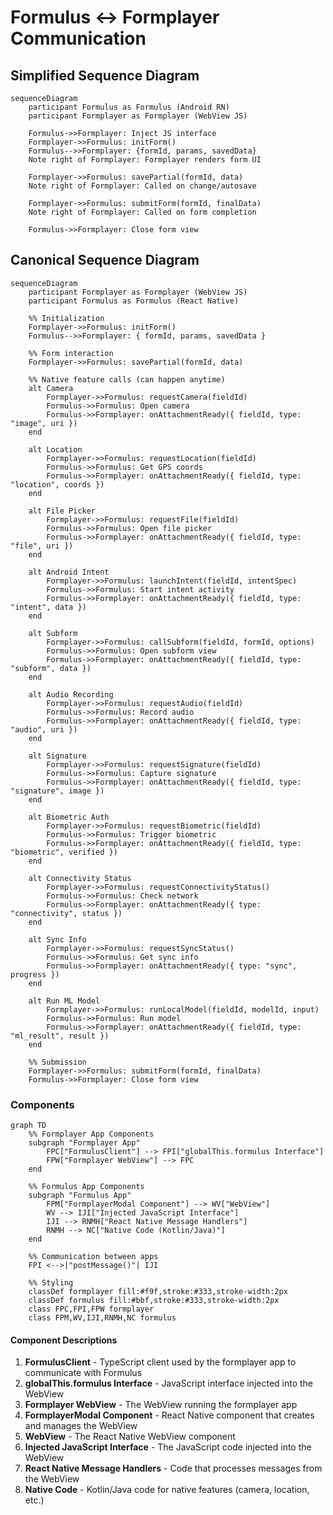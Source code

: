 # Formulus <-> Formplayer Communication

## Simplified Sequence Diagram

```mermaid
sequenceDiagram
    participant Formulus as Formulus (Android RN)
    participant Formplayer as Formplayer (WebView JS)

    Formulus->>Formplayer: Inject JS interface
    Formplayer->>Formulus: initForm()
    Formulus-->>Formplayer: {formId, params, savedData}
    Note right of Formplayer: Formplayer renders form UI

    Formplayer->>Formulus: savePartial(formId, data)
    Note right of Formplayer: Called on change/autosave

    Formplayer->>Formulus: submitForm(formId, finalData)
    Note right of Formplayer: Called on form completion

    Formulus->>Formplayer: Close form view
```


## Canonical Sequence Diagram
```mermaid
sequenceDiagram
    participant Formplayer as Formplayer (WebView JS)
    participant Formulus as Formulus (React Native)

    %% Initialization
    Formplayer->>Formulus: initForm()
    Formulus-->>Formplayer: { formId, params, savedData }

    %% Form interaction
    Formplayer->>Formulus: savePartial(formId, data)

    %% Native feature calls (can happen anytime)
    alt Camera
        Formplayer->>Formulus: requestCamera(fieldId)
        Formulus->>Formulus: Open camera
        Formulus->>Formplayer: onAttachmentReady({ fieldId, type: "image", uri })
    end

    alt Location
        Formplayer->>Formulus: requestLocation(fieldId)
        Formulus->>Formulus: Get GPS coords
        Formulus->>Formplayer: onAttachmentReady({ fieldId, type: "location", coords })
    end

    alt File Picker
        Formplayer->>Formulus: requestFile(fieldId)
        Formulus->>Formulus: Open file picker
        Formulus->>Formplayer: onAttachmentReady({ fieldId, type: "file", uri })
    end

    alt Android Intent
        Formplayer->>Formulus: launchIntent(fieldId, intentSpec)
        Formulus->>Formulus: Start intent activity
        Formulus->>Formplayer: onAttachmentReady({ fieldId, type: "intent", data })
    end

    alt Subform
        Formplayer->>Formulus: callSubform(fieldId, formId, options)
        Formulus->>Formulus: Open subform view
        Formulus->>Formplayer: onAttachmentReady({ fieldId, type: "subform", data })
    end

    alt Audio Recording
        Formplayer->>Formulus: requestAudio(fieldId)
        Formulus->>Formulus: Record audio
        Formulus->>Formplayer: onAttachmentReady({ fieldId, type: "audio", uri })
    end

    alt Signature
        Formplayer->>Formulus: requestSignature(fieldId)
        Formulus->>Formulus: Capture signature
        Formulus->>Formplayer: onAttachmentReady({ fieldId, type: "signature", image })
    end

    alt Biometric Auth
        Formplayer->>Formulus: requestBiometric(fieldId)
        Formulus->>Formulus: Trigger biometric
        Formulus->>Formplayer: onAttachmentReady({ fieldId, type: "biometric", verified })
    end

    alt Connectivity Status
        Formplayer->>Formulus: requestConnectivityStatus()
        Formulus->>Formulus: Check network
        Formulus->>Formplayer: onAttachmentReady({ type: "connectivity", status })
    end

    alt Sync Info
        Formplayer->>Formulus: requestSyncStatus()
        Formulus->>Formulus: Get sync info
        Formulus->>Formplayer: onAttachmentReady({ type: "sync", progress })
    end

    alt Run ML Model
        Formplayer->>Formulus: runLocalModel(fieldId, modelId, input)
        Formulus->>Formulus: Run model
        Formulus->>Formplayer: onAttachmentReady({ fieldId, type: "ml_result", result })
    end

    %% Submission
    Formplayer->>Formulus: submitForm(formId, finalData)
    Formulus->>Formplayer: Close form view
```

### Components

```mermaid
graph TD
    %% Formplayer App Components
    subgraph "Formplayer App"
        FPC["FormulusClient"] --> FPI["globalThis.formulus Interface"] 
        FPW["Formplayer WebView"] --> FPC
    end
    
    %% Formulus App Components
    subgraph "Formulus App"
        FPM["FormplayerModal Component"] --> WV["WebView"] 
        WV --> IJI["Injected JavaScript Interface"]
        IJI --> RNMH["React Native Message Handlers"]
        RNMH --> NC["Native Code (Kotlin/Java)"]
    end
    
    %% Communication between apps
    FPI <-->|"postMessage()"| IJI
    
    %% Styling
    classDef formplayer fill:#f9f,stroke:#333,stroke-width:2px
    classDef formulus fill:#bbf,stroke:#333,stroke-width:2px
    class FPC,FPI,FPW formplayer
    class FPM,WV,IJI,RNMH,NC formulus
```

#### Component Descriptions

1. **FormulusClient** - TypeScript client used by the formplayer app to communicate with Formulus
2. **globalThis.formulus Interface** - JavaScript interface injected into the WebView
3. **Formplayer WebView** - The WebView running the formplayer app
4. **FormplayerModal Component** - React Native component that creates and manages the WebView
5. **WebView** - The React Native WebView component
6. **Injected JavaScript Interface** - The JavaScript code injected into the WebView
7. **React Native Message Handlers** - Code that processes messages from the WebView
8. **Native Code** - Kotlin/Java code for native features (camera, location, etc.)
